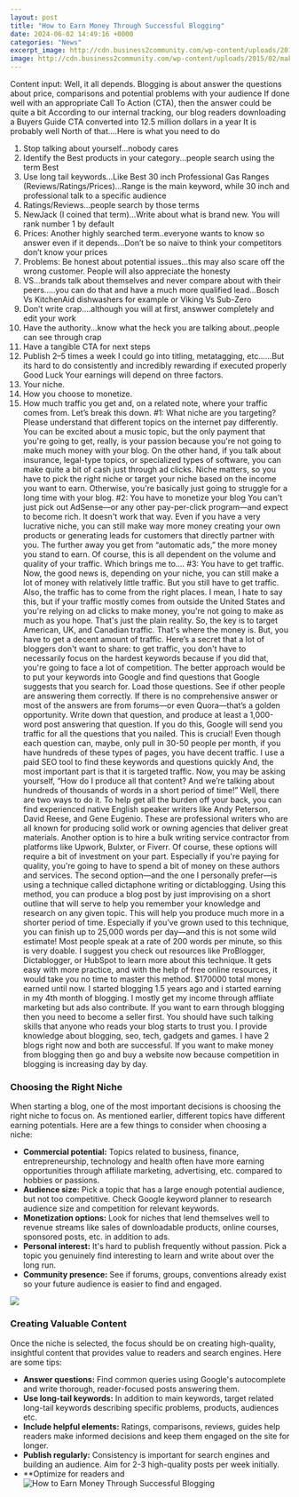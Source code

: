 ```yaml
---
layout: post
title: "How to Earn Money Through Successful Blogging"
date: 2024-06-02 14:49:16 +0000
categories: "News"
excerpt_image: http://cdn.business2community.com/wp-content/uploads/2015/02/makemoneyblogginginfographic.jpg
image: http://cdn.business2community.com/wp-content/uploads/2015/02/makemoneyblogginginfographic.jpg
---
```


Content input:
Well, it all depends.
Blogging is about answer the questions about price, comparisons and potential problems with your audience
If done well with an appropriate Call To Action (CTA), then the answer could be quite a bit 
According to our internal tracking, our blog readers downloading a Buyers Guide CTA converted into 12.5 million dollars in a year
It is probably well North of that....Here is what you need to do
1. Stop talking about yourself...nobody cares 
2. Identify the Best products in your category...people search using the term Best
3. Use long tail keywords...Like Best 30 inch Professional Gas Ranges (Reviews/Ratings/Prices)...Range is the main keyword, while 30 inch and professional talk to a specific audience
4. Ratings/Reviews...people search by those terms
5. NewJack (I coined that term)...Write about what is brand new. You will rank number 1 by default
6. Prices: Another highly searched term..everyone wants to know so answer even if it depends...Don’t be so naive to think your competitors don’t know your prices
7. Problems: Be honest about potential issues...this may also scare off the wrong customer. People will also appreciate the honesty
8. VS...brands talk about themselves and never compare about with their peers.....you can do that and have a much more qualified lead...Bosch Vs KitchenAid dishwashers for example or Viking Vs Sub-Zero
9. Don’t write crap....although you will at first, answwer completely and edit your work
10. Have the authority...know what the heck you are talking about..people can see through crap
11. Have a tangible CTA for next steps
12. Publish 2–5 times a week
I could go into titling, metatagging, etc......But its hard to do consistently and incredibly rewarding if executed properly
Good Luck
Your earnings will depend on three factors. 
1. Your niche.
2. How you choose to monetize.  
3. How much traffic you get and, on a related note, where your traffic comes from.
Let’s break this down.
#1: What niche are you targeting?
Please understand that different topics on the internet pay differently. 
You can be excited about a music topic, but the only payment that you're going to get, really, is your passion because you're not going to make much money with your blog.
On the other hand, if you talk about insurance, legal-type topics, or specialized types of software, you can make quite a bit of cash just through ad clicks.
Niche matters, so you have to pick the right niche or target your niche based on the income you want to earn.
Otherwise, you're basically just going to struggle for a long time with your blog.
#2: You have to monetize your blog
You can't just pick out AdSense—or any other pay-per-click program—and expect to become rich. It doesn't work that way. 
Even if you have a very lucrative niche, you can still make way more money creating your own products or generating leads for customers that directly partner with you.
The further away you get from “automatic ads,” the more money you stand to earn.
Of course, this is all dependent on the volume and quality of your traffic.
Which brings me to....
#3: You have to get traffic.
Now, the good news is, depending on your niche, you can still make a lot of money with relatively little traffic.
But you still have to get traffic.
Also, the traffic has to come from the right places.
I mean, I hate to say this, but if your traffic mostly comes from outside the United States and you're relying on ad clicks to make money, you're not going to make as much as you hope.
That's just the plain reality.
So, the key is to target American, UK, and Canadian traffic. That's where the money is.
But, you have to get a decent amount of traffic.
Here’s a secret that a lot of bloggers don't want to share: to get traffic, you don't have to necessarily focus on the hardest keywords because if you did that, you're going to face a lot of competition. 
The better approach would be to put your keywords into Google and find questions that Google suggests that you search for.
Load those questions. See if other people are answering them correctly.
If there is no comprehensive answer or most of the answers are from forums—or even Quora—that’s a golden opportunity.
Write down that question, and produce at least a 1,000-word post answering that question.
If you do this, Google will send you traffic for all the questions that you nailed. This is crucial!
Even though each question can, maybe, only pull in 30-50 people per month, if you have hundreds of these types of pages, you have decent traffic.
I use a paid SEO tool to find these keywords and questions quickly
And, the most important part is that it is targeted traffic.
Now, you may be asking yourself, “How do I produce all that content? And we’re talking about hundreds of thousands of words in a short period of time!”
Well, there are two ways to do it. 
To help get all the burden off your back, you can find experienced native English speaker writers like Andy Peterson, David Reese, and Gene Eugenio.
These are professional writers who are all known for producing solid work or owning agencies that deliver great materials.
Another option is to hire a bulk writing service contractor from platforms like Upwork, Bulxter, or Fiverr.
Of course, these options will require a bit of investment on your part.
Especially if you're paying for quality, you're going to have to spend a bit of money on these authors and services.
The second option—and the one I personally prefer—is using a technique called dictaphone writing or dictablogging.
Using this method, you can produce a blog post by just improvising on a short outline that will serve to help you remember your knowledge and research on any given topic.
This will help you produce much more in a shorter period of time.
Especially if you’ve grown used to this technique, you can finish up to 25,000 words per day—and this is not some wild estimate! Most people speak at a rate of 200 words per minute, so this is very doable.
I suggest you check out resources like ProBlogger, Dictablogger, or HubSpot to learn more about this technique.
It gets easy with more practice, and with the help of free online resources, it would take you no time to master this method.
$170000 total money earned until now. I started blogging 1.5 years ago and i started earning in my 4th month of blogging. I mostly get my income through affliate marketing but ads also contribute. If you want to earn through blogging then you need to become a seller first. You should have such talking skills that anyone who reads your blog starts to trust you. I provide knowledge about blogging, seo, tech, gadgets and games. I have 2 blogs right now and both are successful. If you want to make money from blogging then go and buy a website now because competition in blogging is increasing day by day.
### Choosing the Right Niche
When starting a blog, one of the most important decisions is choosing the right niche to focus on. As mentioned earlier, different topics have different earning potentials. Here are a few things to consider when choosing a niche:
- **Commercial potential:** Topics related to business, finance, entrepreneurship, technology and health often have more earning opportunities through affiliate marketing, advertising, etc. compared to hobbies or passions. 
- **Audience size:** Pick a topic that has a large enough potential audience, but not too competitive. Check Google keyword planner to research audience size and competition for relevant keywords. 
- **Monetization options:** Look for niches that lend themselves well to revenue streams like sales of downloadable products, online courses, sponsored posts, etc. in addition to ads. 
- **Personal interest:** It's hard to publish frequently without passion. Pick a topic you genuinely find interesting to learn and write about over the long run. 
- **Community presence:** See if forums, groups, conventions already exist so your future audience is easier to find and engaged.

![](https://www.sitesell.com/blog/wp-content/uploads/2019/09/make-money-blogging.jpg)
### Creating Valuable Content
Once the niche is selected, the focus should be on creating high-quality, insightful content that provides value to readers and search engines. Here are some tips:
- **Answer questions:** Find common queries using Google's autocomplete and write thorough, reader-focused posts answering them. 
- **Use long-tail keywords:** In addition to main keywords, target related long-tail keywords describing specific problems, products, audiences etc. 
- **Include helpful elements:** Ratings, comparisons, reviews, guides help readers make informed decisions and keep them engaged on the site for longer.
- **Publish regularly:** Consistency is important for search engines and building an audience. Aim for 2-3 high-quality posts per week initially. 
- **Optimize for readers and
![How to Earn Money Through Successful Blogging](http://cdn.business2community.com/wp-content/uploads/2015/02/makemoneyblogginginfographic.jpg)
